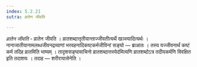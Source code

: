 ```yaml
---
index: 5.2.21
sutra: व्रातेन जीवति

---
```

_व्रातेन जीवति_ - व्रातेन जीवति । व्रातशब्दात्तृतीयान्ताज्जीवतीत्यर्थे खञ्स्यादित्यर्थः । नानाजातीयानामलब्धजीवनद्रव्याणां भरवहनादिकष्टकर्मजीविनां सङ्घो — ब्राआतः । तस्य यज्जीवनार्थं कष्टं कर्म तदिह व्रातमिति भाष्यम् । तादृशसङ्घावाचिनो व्रातशब्दात्तस्येद॑मित्यणि व्रातशब्दोऽत्र तदीयकर्मणि विवक्षित इति तदाशयः । तदाह — शरीरायासेनेति ।